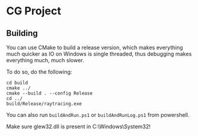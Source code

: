 # CG Project
## Building
You can use CMake to build a release version, which makes everything much quicker as IO on Windows is single threaded, thus debugging makes everything much, much slower.

To do so, do the following:
```
cd build
cmake ../
cmake --build . --config Release
cd ../
build/Release/raytracing.exe
```

You can also run `buildAndRun.ps1` or `buildAndRunLog.ps1` from powershell.

Make sure glew32.dll is present in C:\Windows\System32!